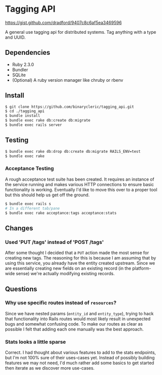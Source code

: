 # Tagging API 

https://gist.github.com/dradford/9407c8c6af5ea3469596

A general use tagging api for distributed systems. Tag anything with a type and
UUID.

## Dependencies

* Ruby 2.3.0
* Bundler
* SQLite
* (Optional) A ruby version manager like chruby or rbenv

## Install

```bash
$ git clone https://github.com/binarycleric/tagging_api.git
$ cd ./tagging_api
$ bundle install
$ bundle exec rake db:create db:migrate
$ bundle exec rails server
```

## Testing

```bash
$ bundle exec rake db:drop db:create db:migrate RAILS_ENV=test
$ bundle exec rake
```

### Acceptance Testing

A rough acceptance test suite has been created. It requires an instance of the
service running and makes various HTTP connections to ensure basic functionality
is working. Eventually I'd like to move this over to a proper tool but this
should help us get off the ground.

```bash
$ bundle exec rails s
# In a different tab/pane
$ bundle exec rake acceptance:tags acceptance:stats
```

## Changes

### Used 'PUT /tags' instead of 'POST /tags'

After some thought I decided that a `PUT` action made the most sense for
creating new tags. The reasoning for this is because I am assuming that by using
this service, you already have the entity created upstream. Since we are
essentially creating new fields on an existing record (in the platform-wide
sense) we're actually modifying existing records.

## Questions

### Why use specific routes instead of `resources`?

Since we have nested params (`entity_id` and `entity_type`), trying to hack that
functionality into Rails routes would most likely result in unexpected bugs and
somewhat confusing code. To make our routes as clear as possible I felt that
adding each one manually was the best approach.

### Stats looks a little sparse

Correct. I had thought about various features to add to the stats endpoints, but
I'm not 100% sure of their uses-cases yet. Instead of possibly building features
we may not need, I'd much rather add some basics to get started then iterate as
we discover more use-cases.

